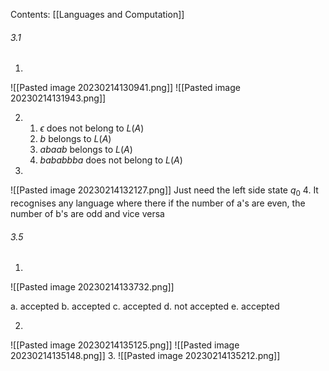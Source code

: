 Contents:
[[Languages and Computation]]

###### 3.1
1.
![[Pasted image 20230214130941.png]]
![[Pasted image 20230214131943.png]]

2.
	1. $\epsilon$ does not belong to $L(A)$
	2. $b$ belongs to $L(A)$
	3. $abaab$ belongs to $L(A)$
	4. $bababbba$ does not belong to $L(A)$
3.
![[Pasted image 20230214132127.png]]
Just need the left side
 state $q_0$
4.
 It recognises any language where there if the number of a's are even, the number of b's are odd and vice versa

###### 3.5
1.
![[Pasted image 20230214133732.png]]

a. accepted
b. accepted
c. accepted
d. not accepted
e. accepted

2.
![[Pasted image 20230214135125.png]]
![[Pasted image 20230214135148.png]]
3.
![[Pasted image 20230214135212.png]]
